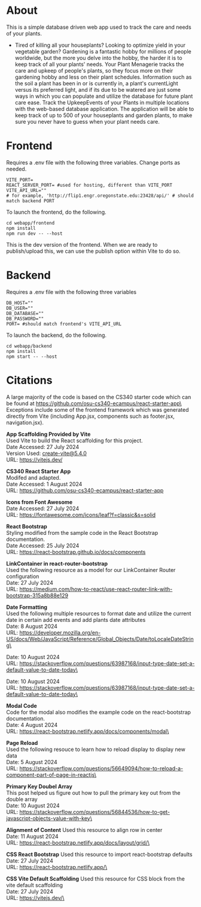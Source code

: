 # About
This is a simple database driven web app used to track the care and needs of your plants.

- Tired of killing all your houseplants? Looking to optimize yield in your vegetable garden? Gardening is a fantastic hobby for millions of people worldwide, but the more you delve into the hobby, the harder it is to keep track of all your plants' needs. Your Plant Menagerie tracks the care and upkeep of people's plants, so they focus more on their gardening hobby and less on their plant schedules. Information such as the soil a plant has been in or is currently in, a plant's currentLight versus its preferred light, and if its due to be watered are just some ways in which you can populate and utilize the database for future plant care ease. Track the UpkeepEvents of your Plants in multiple locations with the web-based database application. The application will be able to keep track of up to 500 of your houseplants and garden plants, to make sure you never have to guess when your plant needs care. 


# Frontend

Requires a .env file with the following three variables. Change ports as needed.

```
VITE_PORT=
REACT_SERVER_PORT= #used for hosting, different than VITE_PORT
VITE_API_URL=""
# for example, 'http://flip1.engr.oregonstate.edu:23428/api/' # should match backend PORT
```

To launch the frontend, do the following.

```
cd webapp/frontend
npm install
npm run dev -- --host
```

This is the dev version of the frontend. When we are ready to publish/upload this, we can use the publish option within Vite to do so. 



# Backend

Requires a .env file with the following three variables
```
DB_HOST="" 
DB_USER=""                   
DB_DATABASE=""              
DB_PASSWORD=""                 
PORT= #should match frontend's VITE_API_URL
```


To launch the backend, do the following.
```
cd webapp/backend
npm install
npm start -- --host
```

# Citations 

A large majority of the code is based on the CS340 starter code which can be found at https://github.com/osu-cs340-ecampus/react-starter-app\
Exceptions include some of the frontend framework which was generated directly from Vite (including App.jsx, components such as footer.jsx, navigation.jsx).

**App Scaffolding Provided by Vite**\
Used Vite to build the React scaffolding for this project.\
Date Accessed: 27 July 2024\
Version Used: create-vite@5.4.0\
URL: https://vitejs.dev/

**CS340 React Starter App**\
Modifed and adapted.\
Date Accessed: 1 August 2024\
URL: https://github.com/osu-cs340-ecampus/react-starter-app

**Icons from Font Awesome**\
Date Accessed: 27 July 2024\
URL: https://fontawesome.com/icons/leaf?f=classic&s=solid

**React Bootstrap** \
Styling modified from the sample code in the React Bootstrap documentation.\
Date Accessed: 25 July 2024\
URL: https://react-bootstrap.github.io/docs/components

**LinkContainer in react-router-bootstrap**\
Used the following resource as a model for our LinkContainer Router configuration\
Date: 27 July 2024\
URL: https://medium.com/how-to-react/use-react-router-link-with-bootstrap-315a8b88e129

**Date Formatting**\
Used the following multiple resources to format date and utilize the current date in certain add events and add plants date attributes\
Date: 8 August 2024\
URL: https://developer.mozilla.org/en-US/docs/Web/JavaScript/Reference/Global_Objects/Date/toLocaleDateString\

Date: 10 August 2024\
URL: https://stackoverflow.com/questions/63987168/input-type-date-set-a-default-value-to-date-today\

Date: 10 August 2024\
URL: https://stackoverflow.com/questions/63987168/input-type-date-set-a-default-value-to-date-today\

**Modal Code**\
Code for the modal also modifies the example code on the react-bootstrap documentation.\
Date: 4 August 2024\
URL: https://react-bootstrap.netlify.app/docs/components/modal\

**Page Reload**\
Used the following resouce to learn how to reload display to display new data\
Date: 5 August 2024\
URL: https://stackoverflow.com/questions/56649094/how-to-reload-a-component-part-of-page-in-reactjs\

**Primary Key Doubel Array**\
This post helped us figure out how to pull the primary key out from the double array\
Date: 10 August 2024\
URL: https://stackoverflow.com/questions/56844536/how-to-get-javascript-objects-value-with-key\

**Alignment of Content**
Used this resource to align row in center\
Date: 11 August 2024\
URL: https://react-bootstrap.netlify.app/docs/layout/grid/\

**CSS React Bootstrap**
Used this resource to import react-bootstrap defaults\
Date: 27 July 2024\
URL: https://react-bootstrap.netlify.app/\

**CSS Vite Default Scaffolding**
Used this resource for CSS block from the vite default scaffolding\
Date: 27 July 2024\
URL: https://vitejs.dev/\



